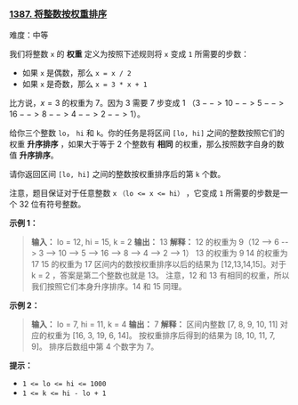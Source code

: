 ### [1387\. 将整数按权重排序](https://leetcode.cn/problems/sort-integers-by-the-power-value/)

难度：中等

我们将整数 `x` 的 **权重** 定义为按照下述规则将 `x` 变成 `1` 所需要的步数：

- 如果 `x` 是偶数，那么 `x = x / 2`
- 如果 `x` 是奇数，那么 `x = 3 * x + 1`

比方说，$x=3$ 的权重为 $7$。因为 $3$ 需要 $7$ 步变成 $1$ （$3 --> 10 --> 5 --> 16 --> 8 --> 4 --> 2 --> 1$）。

给你三个整数 `lo`， `hi` 和 `k`。你的任务是将区间 `[lo, hi]` 之间的整数按照它们的权重 **升序排序** ，如果大于等于 2 个整数有 **相同** 的权重，那么按照数字自身的数值 **升序排序**。

请你返回区间 `[lo, hi]` 之间的整数按权重排序后的第 `k` 个数。

注意，题目保证对于任意整数 `x` `（lo <= x <= hi）` ，它变成 `1` 所需要的步数是一个 32 位有符号整数。

**示例 1：**

> **输入：** lo = 12, hi = 15, k = 2
> **输出：** 13
> **解释：** 12 的权重为 9（12 --> 6 --> 3 --> 10 --> 5 --> 16 --> 8 --> 4 --> 2 --> 1）
> 13 的权重为 9
> 14 的权重为 17
> 15 的权重为 17
> 区间内的数按权重排序以后的结果为 [12,13,14,15]。对于 k = 2 ，答案是第二个整数也就是 13。
> 注意，12 和 13 有相同的权重，所以我们按照它们本身升序排序。14 和 15 同理。

**示例 2：**

> **输入：** lo = 7, hi = 11, k = 4
> **输出：** 7
> **解释：** 区间内整数 [7, 8, 9, 10, 11] 对应的权重为 [16, 3, 19, 6, 14]。
> 按权重排序后得到的结果为 [8, 10, 11, 7, 9]。
> 排序后数组中第 4 个数字为 7。

**提示：**

- `1 <= lo <= hi <= 1000`
- `1 <= k <= hi - lo + 1`
